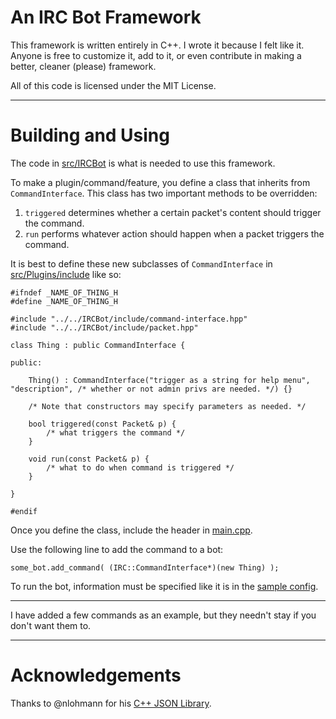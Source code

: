 # An IRC Bot Framework

This framework is written entirely in C++. I wrote it because I felt like it.
Anyone is free to customize it, add to it, or even contribute in making a better, cleaner (please) framework.

All of this code is licensed under the MIT License.

---
# Building and Using

The code in [src/IRCBot](/src/IRCBot) is what is needed to use this framework.

To make a plugin/command/feature, you define a class that inherits from `CommandInterface`. This class has two important methods to be overridden:
1. `triggered` determines whether a certain packet's content should trigger the command.
2. `run` performs whatever action should happen when a packet triggers the command.

It is best to define these new subclasses of `CommandInterface` in [src/Plugins/include](/src/Plugins/include) like so:

    #ifndef _NAME_OF_THING_H
	#define _NAME_OF_THING_H

	#include "../../IRCBot/include/command-interface.hpp"
	#include "../../IRCBot/include/packet.hpp"

	class Thing : public CommandInterface {

	public:

		Thing() : CommandInterface("trigger as a string for help menu", "description", /* whether or not admin privs are needed. */) {}

		/* Note that constructors may specify parameters as needed. */

		bool triggered(const Packet& p) {
			/* what triggers the command */
		}

		void run(const Packet& p) {
			/* what to do when command is triggered */
		}

	}

	#endif

Once you define the class, include the header in [main.cpp](/src/main.cpp).

Use the following line to add the command to a bot:

    some_bot.add_command( (IRC::CommandInterface*)(new Thing) );

To run the bot, information must be specified like it is in the [sample config](/sample-config.json).

---

I have added a few commands as an example, but they needn't stay if you don't want them to.

---
# Acknowledgements

Thanks to @nlohmann for his [C++ JSON Library](https://github.com/nlohmann/json).
